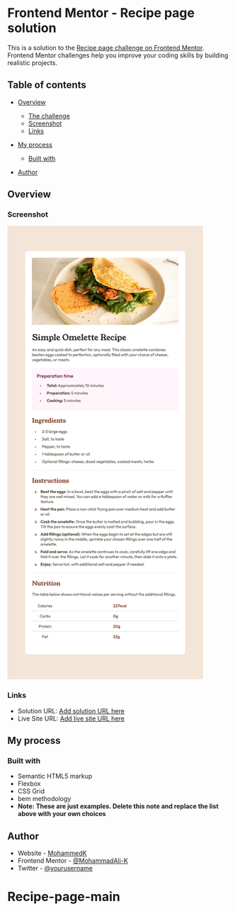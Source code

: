 # Frontend Mentor - Recipe page solution

This is a solution to the [Recipe page challenge on Frontend Mentor](https://www.frontendmentor.io/challenges/recipe-page-KiTsR8QQKm). Frontend Mentor challenges help you improve your coding skills by building realistic projects.

## Table of contents

- [Overview](#overview)
  - [The challenge](#the-challenge)
  - [Screenshot](#screenshot)
  - [Links](#links)
- [My process](#my-process)

  - [Built with](#built-with)

- [Author](#author)

## Overview

### Screenshot

![](./assets/images/recipe-page-desktop.png)

### Links

- Solution URL: [Add solution URL here](http://127.0.0.1:5500/)
- Live Site URL: [Add live site URL here](https://recipe-page-main-psi-beryl.vercel.app/)

## My process

### Built with

- Semantic HTML5 markup
- Flexbox
- CSS Grid
- bem methodology
- **Note: These are just examples. Delete this note and replace the list above with your own choices**

## Author

- Website - [MohammedK](https://recipe-page-main-psi-beryl.vercel.app/)
- Frontend Mentor - [@MohammadAli-K](https://www.frontendmentor.io/profile/yourusername)
- Twitter - [@yourusername](https://www.twitter.com/yourusername)

# Recipe-page-main
